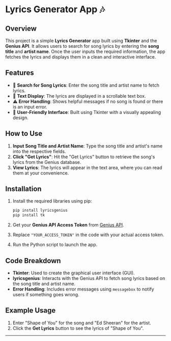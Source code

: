 # Lyrics Generator App 🎶

## Overview  
This project is a simple **Lyrics Generator** app built using **Tkinter** and the **Genius API**. It allows users to search for song lyrics by entering the **song title** and **artist name**. Once the user inputs the required information, the app fetches the lyrics and displays them in a clean and interactive interface.

## Features  
- 🎤 **Search for Song Lyrics**: Enter the song title and artist name to fetch lyrics.  
- 📜 **Text Display**: The lyrics are displayed in a scrollable text box.  
- ⚠️ **Error Handling**: Shows helpful messages if no song is found or there is an input error.  
- 🌈 **User-Friendly Interface**: Built using Tkinter with a visually appealing design.

## How to Use  
1. **Input Song Title and Artist Name**: Type the song title and artist's name into the respective fields.  
2. **Click "Get Lyrics"**: Hit the "Get Lyrics" button to retrieve the song's lyrics from the Genius database.  
3. **View Lyrics**: The lyrics will appear in the text area, where you can read them at your convenience.  

## Installation  
1. Install the required libraries using pip:
    ```bash
    pip install lyricsgenius
    pip install tk
    ```
2. Get your **Genius API Access Token** from [Genius API](https://genius.com/developers).
3. Replace `"YOUR_ACCESS_TOKEN"` in the code with your actual access token.

4. Run the Python script to launch the app.

## Code Breakdown  
- **Tkinter**: Used to create the graphical user interface (GUI).  
- **lyricsgenius**: Interacts with the Genius API to fetch song lyrics based on the song title and artist name.  
- **Error Handling**: Includes error messages using `messagebox` to notify users if something goes wrong.

## Example Usage  
1. Enter "Shape of You" for the song and "Ed Sheeran" for the artist.  
2. Click the **Get Lyrics** button to see the lyrics of "Shape of You".

---
